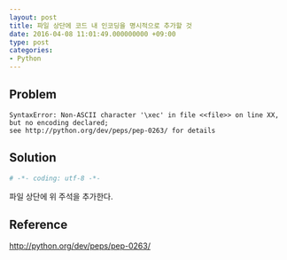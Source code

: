 ```yaml
---
layout: post
title: 파일 상단에 코드 내 인코딩을 명시적으로 추가할 것
date: 2016-04-08 11:01:49.000000000 +09:00
type: post
categories:
- Python
---
```

## Problem
```
SyntaxError: Non-ASCII character '\xec' in file <<file>> on line XX, but no encoding declared;
see http://python.org/dev/peps/pep-0263/ for details  
```

## Solution
```py
# -*- coding: utf-8 -*-
```

파일 상단에 위 주석을 추가한다.

## Reference
http://python.org/dev/peps/pep-0263/
